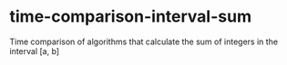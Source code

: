 # time-comparison-interval-sum
Time comparison of algorithms that calculate the sum of integers in the interval [a, b]
